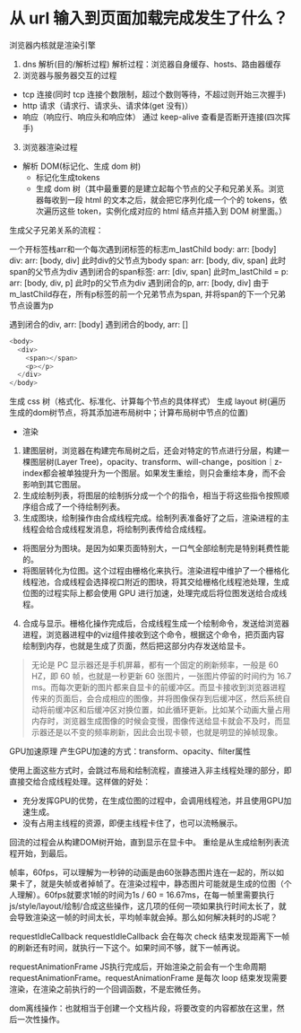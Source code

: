 # 从 url 输入到页面加载完成发生了什么？

浏览器内核就是渲染引擎


1. dns 解析(目的/解析过程)
解析过程：浏览器自身缓存、hosts、路由器缓存
2. 浏览器与服务器交互的过程
- tcp 连接(同时 tcp 连接个数限制，超过个数则等待，不超过则开始三次握手)
- http 请求（请求行、请求头、请求体(get 没有)）
- 响应（响应行、响应头和响应体）
  通过 keep-alive 查看是否断开连接(四次挥手)
3. 浏览器渲染过程
- 解析 DOM(标记化、生成 dom 树)
  -  标记化生成tokens
  - 生成 dom 树（其中最重要的是建立起每个节点的父子和兄弟关系。浏览器每收到一段 html 的文本之后，就会把它序列化成一个个的 tokens，依次遍历这些 token，实例化成对应的 html 结点并插入到 DOM 树里面。）

生成父子兄弟关系的流程：

一个开标签栈arr和一个每次遇到闭标签的标志m_lastChild
body: arr: [body]
div: arr: [body, div] 此时div的父节点为body
span: arr: [body, div, span] 此时span的父节点为div
遇到闭合的span标签:  arr: [div, span] 此时m_lastChild = </span>
p: arr: [body, div, p]  此时p的父节点为div
遇到闭合的p, arr: [body, div] 由于m_lastChild存在，所有p标签的前一个兄弟节点为span, 并将span的下一个兄弟节点设置为p

遇到闭合的div, arr: [body]
遇到闭合的body, arr: []

```javascript
<body>
  <div>
    <span></span>
    <p></p>
  </div>
</body>
```

生成 css 树（格式化、标准化、计算每个节点的具体样式）
生成 layout 树(遍历生成的dom树节点，将其添加进布局树中；计算布局树中节点的位置)

- 渲染
1. 建图层树，浏览器在构建完布局树之后，还会对特定的节点进行分层，构建一棵图层树(Layer Tree)，opacity、transform、will-change，position｜z-index都会被单独提升为一个图层。如果发生重绘，则只会重绘本身，而不会影响到其它图层。
2. 生成绘制列表，将图层的绘制拆分成一个个的指令，相当于将这些指令按照顺序组合成了一个待绘制列表。
3. 生成图块，绘制操作由合成线程完成。绘制列表准备好了之后，渲染进程的主线程会给合成线程发消息，将绘制列表传给合成线程。
- 将图层分为图块。是因为如果页面特别大，一口气全部绘制完是特别耗费性能的。
- 将图层转化为位图。这个过程由栅格化来执行。渲染进程中维护了一个栅格化线程池，合成线程会选择视口附近的图块，将其交给栅格化线程池处理，生成位图的过程实际上都会使用 GPU 进行加速，处理完成后将位图发送给合成线程。
4. 合成与显示。栅格化操作完成后，合成线程生成一个绘制命令，发送给浏览器进程，浏览器进程中的viz组件接收到这个命令，根据这个命令，把页面内容绘制到内存，也就是生成了页面，然后把这部分内存发送给显卡。
>无论是 PC 显示器还是手机屏幕，都有一个固定的刷新频率，一般是 60 HZ，即 60 帧，也就是一秒更新 60 张图片，一张图片停留的时间约为 16.7 ms。而每次更新的图片都来自显卡的前缓冲区。而显卡接收到浏览器进程传来的页面后，会合成相应的图像，并将图像保存到后缓冲区，然后系统自动将前缓冲区和后缓冲区对换位置，如此循环更新。比如某个动画大量占用内存时，浏览器生成图像的时候会变慢，图像传送给显卡就会不及时，而显示器还是以不变的频率刷新，因此会出现卡顿，也就是明显的掉帧现象。


GPU加速原理
产生GPU加速的方式：transform、opacity、filter属性

使用上面这些方式时，会跳过布局和绘制流程，直接进入非主线程处理的部分，即直接交给合成线程处理。这样做的好处：
- 充分发挥GPU的优势，在生成位图的过程中，会调用线程池，并且使用GPU加速生成。
- 没有占用主线程的资源，即便主线程卡住了，也可以流畅展示。


回流的过程会从构建DOM树开始，直到显示在显卡中。
重绘是从生成绘制列表流程开始，到最后。

帧率，60fps，可以理解为一秒钟的动画是由60张静态图片连在一起的，所以如果卡了，就是失帧或者掉帧了。在渲染过程中，静态图片可能就是生成的位图（个人理解）。60fps就要求1帧的时间为1s / 60 = 16.67ms，在每一帧里需要执行js/style/layout/绘制/合成这些操作，这几项的任何一项如果执行时间太长了，就会导致渲染这一帧的时间太长，平均帧率就会掉。那么如何解决耗时的JS呢？

requestIdleCallback
requestIdleCallback 会在每次 check 结束发现距离下一帧的刷新还有时间，就执行一下这个。如果时间不够，就下一帧再说。

requestAnimationFrame
JS执行完成后，开始渲染之前会有一个生命周期requestAnimationFrame。requestAnimationFrame 是每次 loop 结束发现需要渲染，在渲染之前执行的一个回调函数，不是宏微任务。


dom离线操作：也就相当于创建一个文档片段，将要改变的内容都放在这里，然后一次性操作。